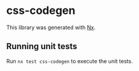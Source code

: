 # css-codegen

This library was generated with [Nx](https://nx.dev).

## Running unit tests

Run `nx test css-codegen` to execute the unit tests.
